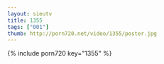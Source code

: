```yaml
--- 
layout: sieutv
title: 1355
tags: ["001"]
thumb: http://porn720.net/video/1355/poster.jpg
---
```

{% include porn720 key="1355" %} 
